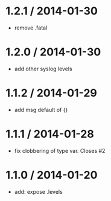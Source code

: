 
1.2.1 / 2014-01-30
==================

 * remove .fatal

1.2.0 / 2014-01-30
==================

 * add other syslog levels

1.1.2 / 2014-01-29
==================

 * add msg default of {}

1.1.1 / 2014-01-28
==================

 * fix clobbering of type var. Closes #2

1.1.0 / 2014-01-20
==================

 * add: expose .levels
